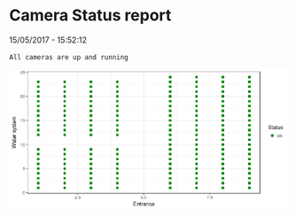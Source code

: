 Camera Status report
================
15/05/2017 - 15:52:12

    All cameras are up and running

![](camreport_files/figure-markdown_github/unnamed-chunk-2-1.png)
